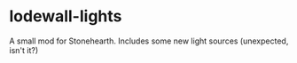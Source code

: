 # lodewall-lights
A small mod for Stonehearth. Includes some new light sources (unexpected, isn't it?)
